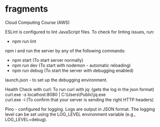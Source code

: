# fragments
Cloud Computing Course (AWS)

ESLint is configured to lint JavaScript files. To check for linting issues, run:
 - npm run lint

npm i and run the server by any of the following commands:
 - npm start (To start server normally)
 - npm run dev (To start with nodemon - automatic reloading)
 - npm run debug (To start the server with debugging enabled)

launch.json - to set up the debugging environment.

Health Check with curl:
To run curl with jq: (gets the log in the json format)
  curl.exe -s localhost:8080 | C:\Users\Public\jq.exe    
  curl.exe -i (To confirm that your server is sending the right HTTP headers)

Pino - configured for logging. Logs are output in JSON format. 
The logging level can be set using the LOG_LEVEL environment variable (e.g., LOG_LEVEL=debug).
